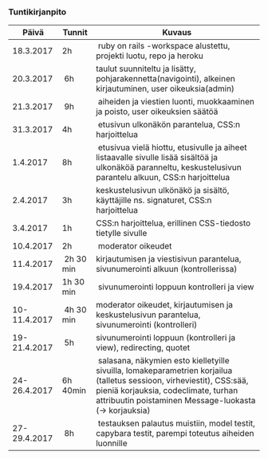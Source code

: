 ### Tuntikirjanpito

Päivä| Tunnit | Kuvaus
--------------- | ----- | ------
18.3.2017 | 2h | ruby on rails -workspace alustettu, projekti luotu, repo ja heroku
20.3.2017 | 6h | taulut suunniteltu ja lisätty, pohjarakennetta(navigointi), alkeinen kirjautuminen, user oikeuksia(admin)
21.3.2017 | 9h |  aiheiden ja viestien luonti, muokkaaminen ja poisto, user oikeuksien säätöä
31.3.2017 | 4h | etusivun ulkonäkön parantelua, CSS:n harjoittelua
1.4.2017 | 8h | etusivua vielä hiottu, etusivulle ja aiheet listaavalle sivulle lisää sisältöä ja ulkonäköä paranneltu, keskustelusivun parantelu alkuun, CSS:n harjoittelua
2.4.2017 | 3h | keskustelusivun ulkönäkö ja sisältö, käyttäjille ns. signaturet, CSS:n harjoittelua
3.4.2017 | 1h | CSS:n harjoittelua, erillinen CSS-tiedosto tietylle sivulle
10.4.2017 |2h | moderator oikeudet
11.4.2017 | 2h 30 min | kirjautumisen ja viestisivun parantelua, sivunumerointi alkuun (kontrollerissa)
19.4.2017 | 1h 30 min | sivunumerointi loppuun kontrolleri ja view
10-11.4.2017 | 4h 30 min | moderator oikeudet, kirjautumisen ja keskustelusivun parantelua, sivunumerointi (kontrolleri)
19-21.4.2017 | 5h | sivunumerointi loppuun (kontrolleri ja view), redirecting, quotet
24-26.4.2017 |6h 40min | salasana, näkymien esto kielletyille sivuilla, lomakeparametrien korjailua (talletus sessioon, virheviestit), CSS:sää, pieniä korjauksia, codeclimate, turhan attribuutin poistaminen Message-luokasta (-> korjauksia)
27-29.4.2017 | 8h | testauksen palautus muistiin, model testit, capybara testit, parempi toteutus aiheiden luonnille
